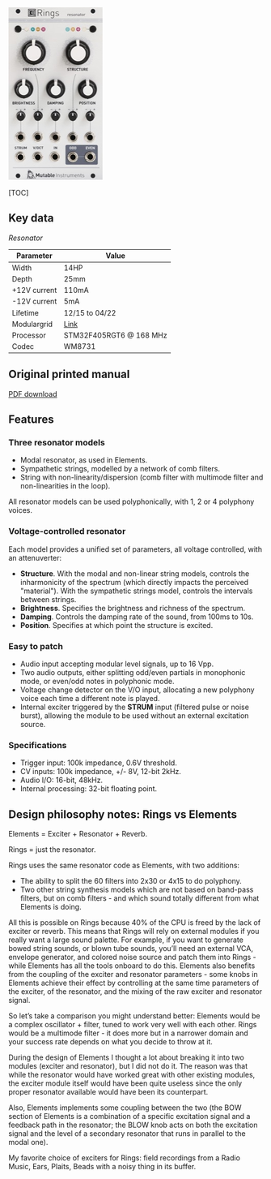 ![](images/front_small.jpg)

[TOC]

## Key data

*Resonator*

Parameter    | Value
-------------|------
Width        | 14HP
Depth        | 25mm
+12V current | 110mA
-12V current | 5mA
Lifetime     | 12/15 to 04/22
Modulargrid  | [Link](https://www.modulargrid.net/e/mutable-instruments-rings)
Processor    | STM32F405RGT6 @ 168 MHz
Codec        | WM8731

## Original printed manual

[PDF download](downloads/rings_quickstart.pdf)

## Features

### Three resonator models

* Modal resonator, as used in Elements.
* Sympathetic strings, modelled by a network of comb filters.
* String with non-linearity/dispersion (comb filter with multimode filter and non-linearities in the loop).

All resonator models can be used polyphonically, with 1, 2 or 4 polyphony voices.

### Voltage-controlled resonator

Each model provides a unified set of parameters, all voltage controlled, with an attenuverter:

* **Structure**. With the modal and non-linear string models, controls the inharmonicity of the spectrum (which directly impacts the perceived "material"). With the sympathetic strings model, controls the intervals between strings.
* **Brightness**. Specifies the brightness and richness of the spectrum.
* **Damping**. Controls the damping rate of the sound, from 100ms to 10s.
* **Position**. Specifies at which point the structure is excited.

### Easy to patch

* Audio input accepting modular level signals, up to 16 Vpp.
* Two audio outputs, either splitting odd/even partials in monophonic mode, or even/odd notes in polyphonic mode.
* Voltage change detector on the V/O input, allocating a new polyphony voice each time a different note is played.
* Internal exciter triggered by the **STRUM** input (filtered pulse or noise burst), allowing the module to be used without an external excitation source.

### Specifications

* Trigger input: 100k impedance, 0.6V threshold.
* CV inputs: 100k impedance, +/- 8V, 12-bit 2kHz.
* Audio I/O: 16-bit, 48kHz.
* Internal processing: 32-bit floating point.

## Design philosophy notes: Rings vs Elements

Elements = Exciter + Resonator + Reverb.

Rings = just the resonator.

Rings uses the same resonator code as Elements, with two additions:

* The ability to split the 60 filters into 2x30 or 4x15 to do polyphony.
* Two other string synthesis models which are not based on band-pass filters, but on comb filters - and which sound totally different from what Elements is doing.

All this is possible on Rings because 40% of the CPU is freed by the lack of exciter or reverb. This means that Rings will rely on external modules if you really want a large sound palette. For example, if you want to generate bowed string sounds, or blown tube sounds, you’ll need an external VCA, envelope generator, and colored noise source and patch them into Rings - while Elements has all the tools onboard to do this. Elements also benefits from the coupling of the exciter and resonator parameters - some knobs in Elements achieve their effect by controlling at the same time parameters of the exciter, of the resonator, and the mixing of the raw exciter and resonator signal.

So let’s take a comparison you might understand better: Elements would be a complex oscillator + filter, tuned to work very well with each other. Rings would be a multimode filter - it does more but in a narrower domain and your success rate depends on what you decide to throw at it.

During the design of Elements I thought a lot about breaking it into two modules (exciter and resonator), but I did not do it. The reason was that while the resonator would have worked great with other existing modules, the exciter module itself would have been quite useless since the only proper resonator available would have been its counterpart.

Also, Elements implements some coupling between the two (the BOW section of Elements is a combination of a specific excitation signal and a feedback path in the resonator; the BLOW knob acts on both the excitation signal and the level of a secondary resonator that runs in parallel to the modal one).

My favorite choice of exciters for Rings: field recordings from a Radio Music, Ears, Plaits, Beads with a noisy thing in its buffer.
